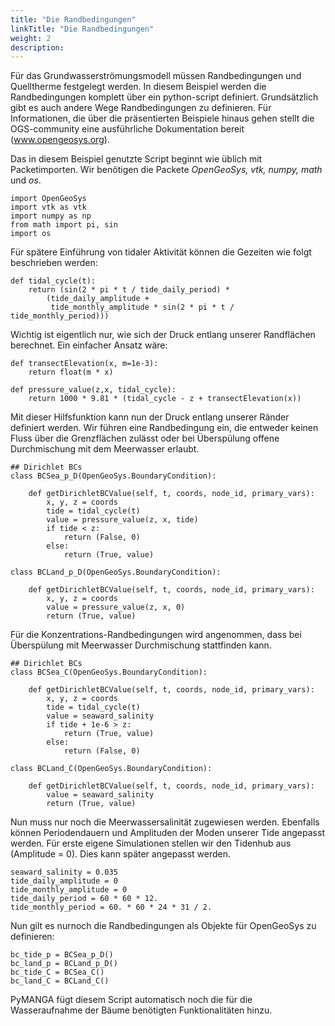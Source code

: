 ```yaml
---
title: "Die Randbedingungen"
linkTitle: "Die Randbedingungen"
weight: 2
description:
---
```


Für das Grundwasserströmungsmodell müssen Randbedingungen und Quelltherme festgelegt werden.
In diesem Beispiel werden die Randbedingungen komplett über ein python-script definiert.
Grundsätzlich gibt es auch andere Wege Randbedingungen zu definieren.
Für Informationen, die über die präsentierten Beispiele hinaus gehen stellt die OGS-community eine ausführliche Dokumentation bereit (www.opengeosys.org).

Das in diesem Beispiel genutzte Script beginnt wie üblich mit Packetimporten.
Wir benötigen die Packete *OpenGeoSys, vtk, numpy, math* und *os*.

	import OpenGeoSys
	import vtk as vtk
	import numpy as np
	from math import pi, sin
	import os

Für spätere Einführung von tidaler Aktivität können die Gezeiten wie folgt beschrieben werden:

    def tidal_cycle(t):
        return (sin(2 * pi * t / tide_daily_period) *
            (tide_daily_amplitude +
             tide_monthly_amplitude * sin(2 * pi * t / tide_monthly_period)))

Wichtig ist eigentlich nur, wie sich der Druck entlang unserer Randflächen berechnet.
Ein einfacher Ansatz wäre:

    def transectElevation(x, m=1e-3):
        return float(m * x)

    def pressure_value(z,x, tidal_cycle):
        return 1000 * 9.81 * (tidal_cycle - z + transectElevation(x))

Mit dieser Hilfsfunktion kann nun der Druck entlang unserer Ränder definiert werden.
Wir führen eine Randbedingung ein, die entweder keinen Fluss über die Grenzflächen zulässt oder bei Überspülung offene Durchmischung mit dem Meerwasser erlaubt.

    ## Dirichlet BCs
    class BCSea_p_D(OpenGeoSys.BoundaryCondition):

        def getDirichletBCValue(self, t, coords, node_id, primary_vars):
            x, y, z = coords
            tide = tidal_cycle(t)
            value = pressure_value(z, x, tide)
            if tide < z:
                return (False, 0)
            else:
                return (True, value)

    class BCLand_p_D(OpenGeoSys.BoundaryCondition):

        def getDirichletBCValue(self, t, coords, node_id, primary_vars):
            x, y, z = coords
            value = pressure_value(z, x, 0)
            return (True, value)

Für die Konzentrations-Randbedingungen wird angenommen, dass bei Überspülung mit Meerwasser Durchmischung stattfinden kann.


    ## Dirichlet BCs
    class BCSea_C(OpenGeoSys.BoundaryCondition):

        def getDirichletBCValue(self, t, coords, node_id, primary_vars):
            x, y, z = coords
            tide = tidal_cycle(t)
            value = seaward_salinity
            if tide + 1e-6 > z:
                return (True, value)
            else:
                return (False, 0)

    class BCLand_C(OpenGeoSys.BoundaryCondition):

        def getDirichletBCValue(self, t, coords, node_id, primary_vars):
            value = seaward_salinity
            return (True, value)

Nun muss nur noch die Meerwassersalinität zugewiesen werden.
Ebenfalls können Periodendauern und Amplituden der Moden unserer Tide angepasst werden.
Für erste eigene Simulationen stellen wir den Tidenhub aus (Amplitude = 0).
Dies kann später angepasst werden.

    seaward_salinity = 0.035
    tide_daily_amplitude = 0
    tide_monthly_amplitude = 0
    tide_daily_period = 60 * 60 * 12.
    tide_monthly_period = 60. * 60 * 24 * 31 / 2.
	
Nun gilt es nurnoch die Randbedingungen als Objekte für OpenGeoSys zu definieren:

    bc_tide_p = BCSea_p_D()
    bc_land_p = BCLand_p_D()
    bc_tide_C = BCSea_C()
    bc_land_C = BCLand_C()

PyMANGA fügt diesem Script automatisch noch die für die Wasseraufnahme der Bäume benötigten Funktionalitäten hinzu.
